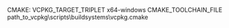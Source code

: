 CMAKE:
VCPKG_TARGET_TRIPLET x64-windows
CMAKE_TOOLCHAIN_FILE path_to_vcpkg\scripts\buildsystems\vcpkg.cmake